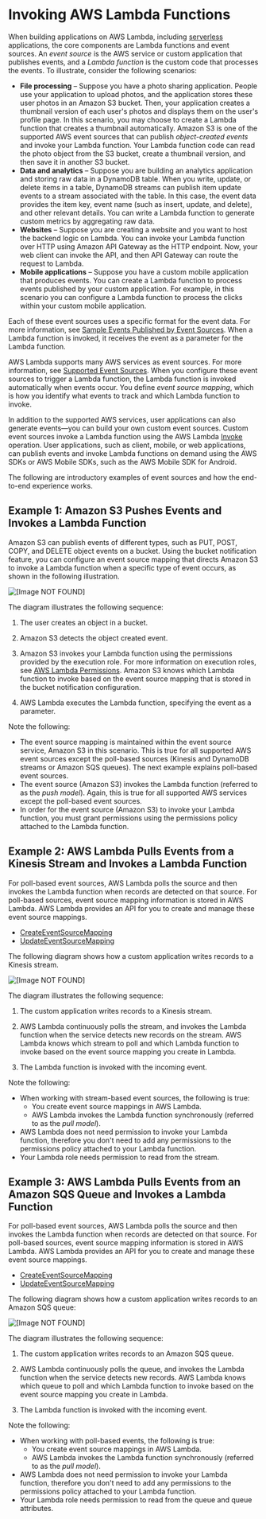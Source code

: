 # Invoking AWS Lambda Functions<a name="invoking-lambda-functions"></a>

 When building applications on AWS Lambda, including [serverless](https://aws.amazon.com/serverless) applications, the core components are Lambda functions and event sources\. An *event source* is the AWS service or custom application that publishes events, and a *Lambda function* is the custom code that processes the events\. To illustrate, consider the following scenarios:
+ **File processing** – Suppose you have a photo sharing application\. People use your application to upload photos, and the application stores these user photos in an Amazon S3 bucket\. Then, your application creates a thumbnail version of each user's photos and displays them on the user's profile page\. In this scenario, you may choose to create a Lambda function that creates a thumbnail automatically\. Amazon S3 is one of the supported AWS event sources that can publish *object\-created events* and invoke your Lambda function\. Your Lambda function code can read the photo object from the S3 bucket, create a thumbnail version, and then save it in another S3 bucket\. 
+ **Data and analytics** – Suppose you are building an analytics application and storing raw data in a DynamoDB table\. When you write, update, or delete items in a table, DynamoDB streams can publish item update events to a stream associated with the table\. In this case, the event data provides the item key, event name \(such as insert, update, and delete\), and other relevant details\. You can write a Lambda function to generate custom metrics by aggregating raw data\.
+ **Websites** – Suppose you are creating a website and you want to host the backend logic on Lambda\. You can invoke your Lambda function over HTTP using Amazon API Gateway as the HTTP endpoint\. Now, your web client can invoke the API, and then API Gateway can route the request to Lambda\.
+ **Mobile applications** – Suppose you have a custom mobile application that produces events\. You can create a Lambda function to process events published by your custom application\. For example, in this scenario you can configure a Lambda function to process the clicks within your custom mobile application\. 

Each of these event sources uses a specific format for the event data\. For more information, see [Sample Events Published by Event Sources](eventsources.md)\. When a Lambda function is invoked, it receives the event as a parameter for the Lambda function\. 

AWS Lambda supports many AWS services as event sources\. For more information, see [Supported Event Sources](invoking-lambda-function.md)\. When you configure these event sources to trigger a Lambda function, the Lambda function is invoked automatically when events occur\. You define *event source mapping*, which is how you identify what events to track and which Lambda function to invoke\. 

In addition to the supported AWS services, user applications can also generate events—you can build your own custom event sources\. Custom event sources invoke a Lambda function using the AWS Lambda [Invoke](API_Invoke.md) operation\. User applications, such as client, mobile, or web applications, can publish events and invoke Lambda functions on demand using the AWS SDKs or AWS Mobile SDKs, such as the AWS Mobile SDK for Android\. 

The following are introductory examples of event sources and how the end\-to\-end experience works\.

## Example 1: Amazon S3 Pushes Events and Invokes a Lambda Function<a name="example-lambda-pushes-events-invokes-function"></a>

Amazon S3 can publish events of different types, such as PUT, POST, COPY, and DELETE object events on a bucket\. Using the bucket notification feature, you can configure an event source mapping that directs Amazon S3 to invoke a Lambda function when a specific type of event occurs, as shown in the following illustration\. 

![\[Image NOT FOUND\]](http://docs.aws.amazon.com/lambda/latest/dg/images/push-s3-example-10.png)

The diagram illustrates the following sequence:

1. The user creates an object in a bucket\.

1. Amazon S3 detects the object created event\.

1. Amazon S3 invokes your Lambda function using the permissions provided by the execution role\. For more information on execution roles, see [AWS Lambda Permissions](lambda-permissions.md)\. Amazon S3 knows which Lambda function to invoke based on the event source mapping that is stored in the bucket notification configuration\. 

1. AWS Lambda executes the Lambda function, specifying the event as a parameter\.

Note the following:
+ The event source mapping is maintained within the event source service, Amazon S3 in this scenario\. This is true for all supported AWS event sources except the poll\-based sources \(Kinesis and DynamoDB streams or Amazon SQS queues\)\. The next example explains poll\-based event sources\.
+ The event source \(Amazon S3\) invokes the Lambda function \(referred to as the *push model*\)\. Again, this is true for all supported AWS services except the poll\-based event sources\.
+ In order for the event source \(Amazon S3\) to invoke your Lambda function, you must grant permissions using the permissions policy attached to the Lambda function\.

## Example 2: AWS Lambda Pulls Events from a Kinesis Stream and Invokes a Lambda Function<a name="example-lambda-pulls-kinesis-streams-events-invokes-function"></a>

For poll\-based event sources, AWS Lambda polls the source and then invokes the Lambda function when records are detected on that source\. For poll\-based sources, event source mapping information is stored in AWS Lambda\. AWS Lambda provides an API for you to create and manage these event source mappings\. 
+ [CreateEventSourceMapping](API_CreateEventSourceMapping.md)
+ [UpdateEventSourceMapping](API_UpdateEventSourceMapping.md)

The following diagram shows how a custom application writes records to a Kinesis stream\.

![\[Image NOT FOUND\]](http://docs.aws.amazon.com/lambda/latest/dg/images/kinesis-pull-10.png)

The diagram illustrates the following sequence:

1. The custom application writes records to a Kinesis stream\.

1. AWS Lambda continuously polls the stream, and invokes the Lambda function when the service detects new records on the stream\. AWS Lambda knows which stream to poll and which Lambda function to invoke based on the event source mapping you create in Lambda\.

1. The Lambda function is invoked with the incoming event\.

Note the following:
+ When working with stream\-based event sources, the following is true:
  + You create event source mappings in AWS Lambda\.
  + AWS Lambda invokes the Lambda function synchronously \(referred to as the *pull model*\)\.
+ AWS Lambda does not need permission to invoke your Lambda function, therefore you don't need to add any permissions to the permissions policy attached to your Lambda function\. 
+ Your Lambda role needs permission to read from the stream\.

## Example 3: AWS Lambda Pulls Events from an Amazon SQS Queue and Invokes a Lambda Function<a name="example-lambda-pulls-sqs-events-invokes-function"></a>

For poll\-based event sources, AWS Lambda polls the source and then invokes the Lambda function when records are detected on that source\. For poll\-based sources, event source mapping information is stored in AWS Lambda\. AWS Lambda provides an API for you to create and manage these event source mappings\. 
+ [CreateEventSourceMapping](API_CreateEventSourceMapping.md)
+ [UpdateEventSourceMapping](API_UpdateEventSourceMapping.md)

The following diagram shows how a custom application writes records to an Amazon SQS queue: 

![\[Image NOT FOUND\]](http://docs.aws.amazon.com/lambda/latest/dg/images/sqs-queue.png)

The diagram illustrates the following sequence:

1. The custom application writes records to an Amazon SQS queue\.

1. AWS Lambda continuously polls the queue, and invokes the Lambda function when the service detects new records\. AWS Lambda knows which queue to poll and which Lambda function to invoke based on the event source mapping you create in Lambda\.

1. The Lambda function is invoked with the incoming event\.

Note the following:
+ When working with poll\-based events, the following is true:
  + You create event source mappings in AWS Lambda\.
  + AWS Lambda invokes the Lambda function synchronously \(referred to as the *pull model*\)\.
+ AWS Lambda does not need permission to invoke your Lambda function, therefore you don't need to add any permissions to the permissions policy attached to your Lambda function\. 
+ Your Lambda role needs permission to read from the queue and queue attributes\.